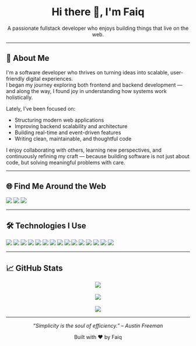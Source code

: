 <h1 align="center">Hi there 👋, I'm Faiq</h1>
<p align="center">
  A passionate fullstack developer who enjoys building things that live on the web.
</p>



---

## 💫 About Me

I'm a software developer who thrives on turning ideas into scalable, user-friendly digital experiences.  
I began my journey exploring both frontend and backend development — and along the way, I found joy in understanding how systems work holistically.

Lately, I’ve been focused on:

- Structuring modern web applications  
- Improving backend scalability and architecture  
- Building real-time and event-driven features  
- Writing clean, maintainable, and thoughtful code  

I enjoy collaborating with others, learning new perspectives, and continuously refining my craft — because building software is not just about code, but solving meaningful problems with care.

---

## 🌐 Find Me Around the Web

<p align="left">
  <a href="mailto:faiqmubarok@gmail.com"><img src="https://img.shields.io/badge/Gmail-D14836?style=flat&logo=gmail&logoColor=white" /></a>
  <a href="https://www.linkedin.com/in/mfaiqmubarok"><img src="https://img.shields.io/badge/LinkedIn-0077B5?style=flat&logo=linkedin&logoColor=white" /></a>
  <a href="https://www.instagram.com/faiqmubarok._/"><img src="https://img.shields.io/badge/Instagram-E4405F?style=flat&logo=instagram&logoColor=white" /></a>
</p>

---

## 🛠️ Technologies I Use

<p align="left">
  <img src="https://img.shields.io/badge/JavaScript-F7DF1E?style=for-the-badge&logo=javascript&logoColor=black" />
  <img src="https://img.shields.io/badge/TypeScript-3178C6?style=for-the-badge&logo=typescript&logoColor=white" />
  <img src="https://img.shields.io/badge/React-20232A?style=for-the-badge&logo=react&logoColor=61DAFB" />
  <img src="https://img.shields.io/badge/Next.js-000000?style=for-the-badge&logo=nextdotjs&logoColor=white" />
  <img src="https://img.shields.io/badge/TailwindCSS-06B6D4?style=for-the-badge&logo=tailwindcss&logoColor=white" />
  <img src="https://img.shields.io/badge/React_Native-20232A?style=for-the-badge&logo=react&logoColor=61DAFB" />
  <img src="https://img.shields.io/badge/Express.js-404D59?style=for-the-badge&logo=express&logoColor=white" />
  <img src="https://img.shields.io/badge/Prisma-3982CE?style=for-the-badge&logo=prisma&logoColor=white" />
  <img src="https://img.shields.io/badge/Supabase-3ECF8E?style=for-the-badge&logo=supabase&logoColor=white" />
  <img src="https://img.shields.io/badge/PostgreSQL-4169E1?style=for-the-badge&logo=postgresql&logoColor=white" />
  <img src="https://img.shields.io/badge/MongoDB-4EA94B?style=for-the-badge&logo=mongodb&logoColor=white" />
  <img src="https://img.shields.io/badge/Redis-DD0031?style=for-the-badge&logo=redis&logoColor=white" />
  <img src="https://img.shields.io/badge/Vercel-000000?style=for-the-badge&logo=vercel&logoColor=white" />
  <img src="https://img.shields.io/badge/Vite-646CFF?style=for-the-badge&logo=vite&logoColor=white" />
  <img src="https://img.shields.io/badge/Docker-2496ED?style=for-the-badge&logo=docker&logoColor=white" />
</p>

---

## 📈 GitHub Stats

<p align="center">
  <img src="https://github-readme-stats.vercel.app/api?username=faiqmubarok&theme=tokyonight&show_icons=true&hide_border=false&count_private=true" />
  <br/><br/>
  <img src="https://github-readme-streak-stats.herokuapp.com/?user=faiqmubarok&theme=tokyonight&hide_border=false" />
  <br/><br/>
  <img src="https://github-readme-stats.vercel.app/api/top-langs/?username=faiqmubarok&layout=compact&theme=tokyonight&hide_border=false&langs_count=10&cache_seconds=60&exclude_repo=html-landing,template-static,portfolio-html" />
</p>


---

<p align="center"><em>“Simplicity is the soul of efficiency.” – Austin Freeman</em></p>

<p align="center">Built with ❤️ by Faiq</p>

